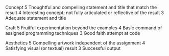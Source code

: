 Concept
5 Thoughtful and compelling statement and title that match the result
4 Interesting concept; not fully articulated or reflective of the result 
3 Adequate statement and title

Craft
5 Fruitful experimentation beyond the examples
4 Basic command of assigned programming techniques
3 Good faith attempt at code

Aesthetics
5 Compelling artwork independent of the assignment
4 Satisfying visual (or textual) result
3 Successful output
